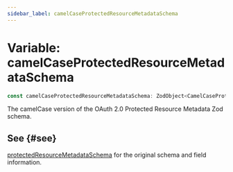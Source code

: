 ```yaml
---
sidebar_label: camelCaseProtectedResourceMetadataSchema
---
```


# Variable: camelCaseProtectedResourceMetadataSchema

```ts
const camelCaseProtectedResourceMetadataSchema: ZodObject<CamelCaseProtectedResourceMetadata>;
```

The camelCase version of the OAuth 2.0 Protected Resource Metadata Zod schema.

## See {#see}

[protectedResourceMetadataSchema](/references/js/variables/protectedResourceMetadataSchema.md) for the original schema and field information.
